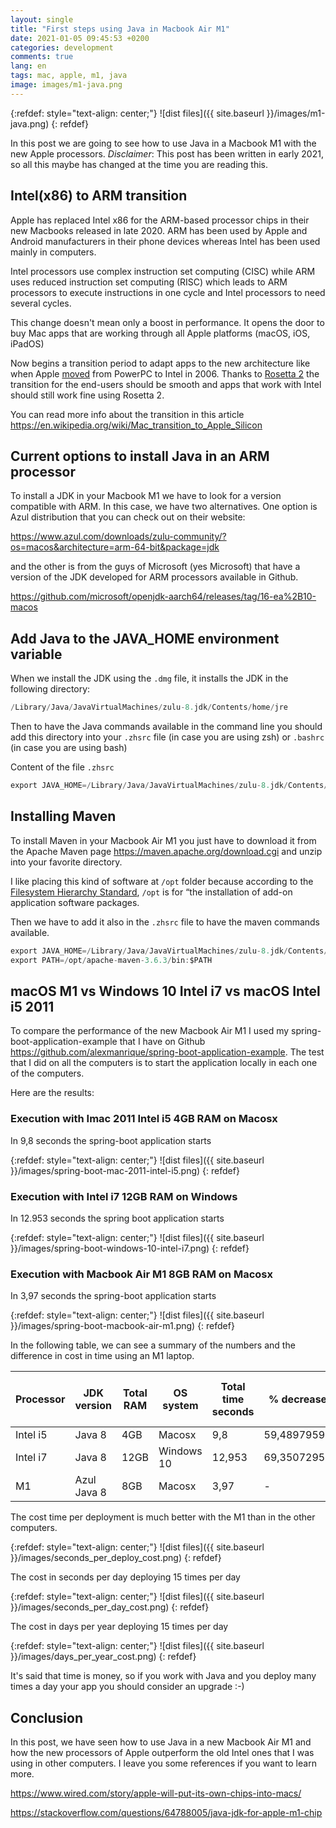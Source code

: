 ```yaml
---
layout: single
title: "First steps using Java in Macbook Air M1"
date: 2021-01-05 09:45:53 +0200
categories: development
comments: true
lang: en
tags: mac, apple, m1, java
image: images/m1-java.png
---
```


{:refdef: style="text-align: center;"}
![dist files]({{ site.baseurl }}/images/m1-java.png)
{: refdef}

In this post we are going to see how to use Java in a Macbook M1 with the new Apple processors. *Disclaimer*: This post has been written in early 2021, so all this maybe has changed at the time you are reading this.

Intel(x86) to ARM transition 
-------------------------------------------
Apple has replaced Intel x86 for the ARM-based processor chips in their new Macbooks released in late 2020. ARM has been used by Apple and Android manufacturers in their phone devices whereas Intel has been used mainly in computers. 

Intel processors use complex instruction set computing (CISC) while ARM uses reduced instruction set computing (RISC) which leads to ARM processors to execute instructions in one cycle and Intel processors to need several cycles. 

This change doesn't mean only a boost in performance. It opens the door to buy Mac apps that are working through all Apple platforms (macOS, iOS, iPadOS) 

Now begins a transition period to adapt apps to the new architecture like when Apple <a href="https://en.wikipedia.org/wiki/Mac_transition_to_Intel_processors">moved</a> from PowerPC to Intel in 2006. Thanks to <a href="https://developer.apple.com/documentation/apple_silicon/about_the_rosetta_translation_environment">Rosetta 2</a> the transition for the end-users should be smooth and apps that work with Intel should still work fine using Rosetta 2.

You can read more info about the transition in this article <a href="https://en.wikipedia.org/wiki/Mac_transition_to_Apple_Silicon">https://en.wikipedia.org/wiki/Mac_transition_to_Apple_Silicon</a>

Current options to install Java in an ARM processor
--------------------------------------------
To install a JDK in your Macbook M1 we have to look for a version compatible with ARM. In this case, we have two alternatives. One option is Azul distribution that you can check out on their website:

<a href="https://www.azul.com/downloads/zulu-community/?os=macos&architecture=arm-64-bit&package=jdk">https://www.azul.com/downloads/zulu-community/?os=macos&architecture=arm-64-bit&package=jdk</a>

and the other is from the guys of Microsoft (yes Microsoft) that have a version of the JDK developed for ARM processors available in Github.

<a href="https://github.com/microsoft/openjdk-aarch64/releases/tag/16-ea%2B10-macos">https://github.com/microsoft/openjdk-aarch64/releases/tag/16-ea%2B10-macos</a>


Add Java to the JAVA_HOME environment variable
-----------------------------------------------------
When we install the JDK using the `.dmg` file, it installs the JDK in the following directory:

```java
/Library/Java/JavaVirtualMachines/zulu-8.jdk/Contents/home/jre
```
Then to have the Java commands available in the command line you should add this directory into your `.zhsrc` file (in case you are using zsh) or `.bashrc` (in case you are using bash) 

Content of the file `.zhsrc`

```java
export JAVA_HOME=/Library/Java/JavaVirtualMachines/zulu-8.jdk/Contents/home/jre
```

Installing Maven
----------------------------
To install Maven in your Macbook Air M1 you just have to download it from the Apache Maven page <a href="https://maven.apache.org/download.cgi">https://maven.apache.org/download.cgi</a> and unzip into your favorite directory. 

I like placing this kind of software at `/opt` folder because according to the <a href="https://www.pathname.com/fhs/pub/fhs-2.3.html#OPTADDONAPPLICATIONSOFTWAREPACKAGES">Filesystem Hierarchy Standard</a>, `/opt` is for “the installation of add-on application software packages. 

Then we have to add it also in the `.zhsrc` file to have the maven commands available. 

```java
export JAVA_HOME=/Library/Java/JavaVirtualMachines/zulu-8.jdk/Contents/home/jre
export PATH=/opt/apache-maven-3.6.3/bin:$PATH
```

macOS M1 vs Windows 10 Intel i7 vs macOS Intel i5 2011 
--------------------------------------------------------
To compare the performance of the new Macbook Air M1 I used my spring-boot-application-example that I have on Github <a href="https://github.com/alexmanrique/spring-boot-application-example">https://github.com/alexmanrique/spring-boot-application-example</a>. The test that I did on all the computers is to start the application locally in each one of the computers.

Here are the results:

### Execution with Imac 2011 Intel i5 4GB RAM on Macosx

In 9,8 seconds the spring-boot application starts

{:refdef: style="text-align: center;"}
![dist files]({{ site.baseurl }}/images/spring-boot-mac-2011-intel-i5.png)
{: refdef}

### Execution with Intel i7 12GB RAM on Windows 

In 12.953 seconds the spring boot application starts

{:refdef: style="text-align: center;"}
![dist files]({{ site.baseurl }}/images/spring-boot-windows-10-intel-i7.png)
{: refdef}

### Execution with Macbook Air M1 8GB RAM on Macosx

In 3,97 seconds the spring-boot application starts  

{:refdef: style="text-align: center;"}
![dist files]({{ site.baseurl }}/images/spring-boot-macbook-air-m1.png)
{: refdef}

In the following table, we can see a summary of the numbers and the difference in cost in time using an M1 laptop. 

|Processor |    JDK version |Total RAM| OS system|  Total time seconds| % decrease| Number times per day |  1 day time cost |   1 month time cost | 1 year time cost|   days per year cost |
| ----------- | ----------- |----------- | ------ | ----------- | ----------- |----------- | ------ |----------- | ----------- |----------- | 
|Intel i5   |Java 8 |   4GB|    Macosx| 9,8 |59,48979592|   15  |147|   2940    |35280  |9,8|
|Intel i7|  Java 8 |12GB|   Windows 10  |12,953|    69,35072956 |15 |194,295    |3885,9|    46630,8 |12,953|
|M1|    Azul Java 8 |8GB|   Macosx| 3,97|   -   |15 |59,55| 1191|   14292|  3,97|

The cost time per deployment is much better with the M1 than in the other computers.

{:refdef: style="text-align: center;"}
![dist files]({{ site.baseurl }}/images/seconds_per_deploy_cost.png)
{: refdef}

The cost in seconds per day deploying 15 times per day 

{:refdef: style="text-align: center;"}
![dist files]({{ site.baseurl }}/images/seconds_per_day_cost.png)
{: refdef}

The cost in days per year deploying 15 times per day 

{:refdef: style="text-align: center;"}
![dist files]({{ site.baseurl }}/images/days_per_year_cost.png)
{: refdef}

It's said that time is money, so if you work with Java and you deploy many times a day your app you should consider an upgrade :-)

Conclusion
--------------
In this post, we have seen how to use Java in a new Macbook Air M1 and how the new processors of Apple outperform the old Intel ones that I was using in other computers. I leave you some references if you want to learn more.

<a href="https://www.wired.com/story/apple-will-put-its-own-chips-into-macs/">https://www.wired.com/story/apple-will-put-its-own-chips-into-macs/</a>

<a href="https://stackoverflow.com/questions/64788005/java-jdk-for-apple-m1-chip">https://stackoverflow.com/questions/64788005/java-jdk-for-apple-m1-chip</a>
